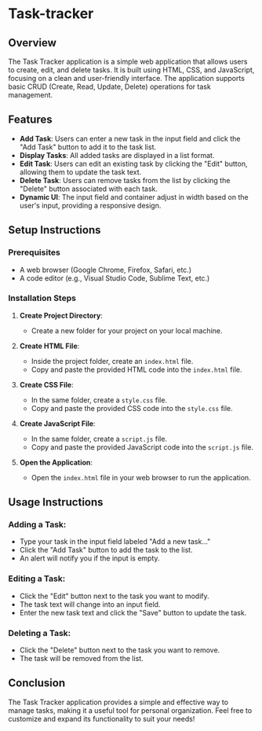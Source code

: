 # Task-tracker


## Overview
The Task Tracker application is a simple web application that allows users to create, edit, and delete tasks. It is built using HTML, CSS, and JavaScript, focusing on a clean and user-friendly interface. The application supports basic CRUD (Create, Read, Update, Delete) operations for task management.

## Features
- **Add Task**: Users can enter a new task in the input field and click the "Add Task" button to add it to the task list.
- **Display Tasks**: All added tasks are displayed in a list format.
- **Edit Task**: Users can edit an existing task by clicking the "Edit" button, allowing them to update the task text.
- **Delete Task**: Users can remove tasks from the list by clicking the "Delete" button associated with each task.
- **Dynamic UI**: The input field and container adjust in width based on the user's input, providing a responsive design.

## Setup Instructions

### Prerequisites
- A web browser (Google Chrome, Firefox, Safari, etc.)
- A code editor (e.g., Visual Studio Code, Sublime Text, etc.)

### Installation Steps
1. **Create Project Directory**:
   - Create a new folder for your project on your local machine.

2. **Create HTML File**:
   - Inside the project folder, create an `index.html` file.
   - Copy and paste the provided HTML code into the `index.html` file.

3. **Create CSS File**:
   - In the same folder, create a `style.css` file.
   - Copy and paste the provided CSS code into the `style.css` file.

4. **Create JavaScript File**:
   - In the same folder, create a `script.js` file.
   - Copy and paste the provided JavaScript code into the `script.js` file.

5. **Open the Application**:
   - Open the `index.html` file in your web browser to run the application.

## Usage Instructions

### Adding a Task:
- Type your task in the input field labeled "Add a new task..."
- Click the "Add Task" button to add the task to the list.
- An alert will notify you if the input is empty.

### Editing a Task:
- Click the "Edit" button next to the task you want to modify.
- The task text will change into an input field.
- Enter the new task text and click the "Save" button to update the task.

### Deleting a Task:
- Click the "Delete" button next to the task you want to remove.
- The task will be removed from the list.

## Conclusion
The Task Tracker application provides a simple and effective way to manage tasks, making it a useful tool for personal organization. Feel free to customize and expand its functionality to suit your needs!
